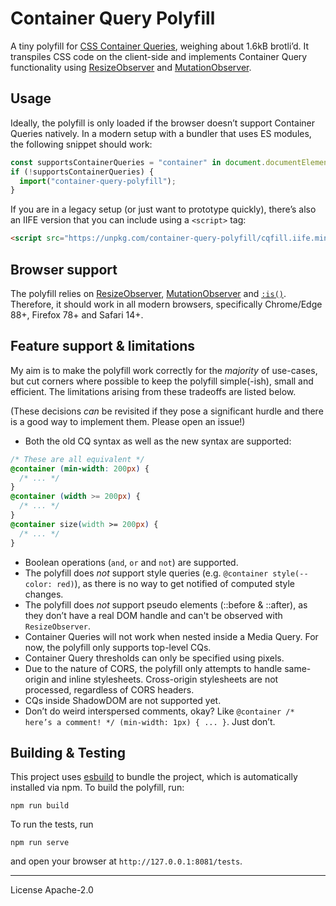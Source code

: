 # Container Query Polyfill

A tiny polyfill for [CSS Container Queries][mdn], weighing about 1.6kB brotli’d. It transpiles CSS code on the client-side and implements Container Query functionality using [ResizeObserver] and [MutationObserver].

## Usage

Ideally, the polyfill is only loaded if the browser doesn’t support Container Queries natively. In a modern setup with a bundler that uses ES modules, the following snippet should work:

```js
const supportsContainerQueries = "container" in document.documentElement.style;
if (!supportsContainerQueries) {
  import("container-query-polyfill");
}
```

If you are in a legacy setup (or just want to prototype quickly), there’s also an IIFE version that you can include using a `<script>` tag:

```html
<script src="https://unpkg.com/container-query-polyfill/cqfill.iife.min.js"></script>
```

## Browser support

The polyfill relies on [ResizeObserver], [MutationObserver] and [`:is()`][is selector]. Therefore, it should work in all modern browsers, specifically Chrome/Edge 88+, Firefox 78+ and Safari 14+.

## Feature support & limitations

My aim is to make the polyfill work correctly for the _majority_ of use-cases, but cut corners where possible to keep the polyfill simple(-ish), small and efficient. The limitations arising from these tradeoffs are listed below.

(These decisions _can_ be revisited if they pose a significant hurdle and there is a good way to implement them. Please open an issue!)

- Both the old CQ syntax as well as the new syntax are supported:

```css
/* These are all equivalent */
@container (min-width: 200px) {
  /* ... */
}
@container (width >= 200px) {
  /* ... */
}
@container size(width >= 200px) {
  /* ... */
}
```

- Boolean operations (`and`, `or` and `not`) are supported.
- The polyfill does _not_ support style queries (e.g. `@container style(--color: red)`), as there is no way to get notified of computed style changes.
- The polyfill does _not_ support pseudo elements (::before & ::after), as they don’t have a real DOM handle and can't be observed with `ResizeObserver`.
- Container Queries will not work when nested inside a Media Query. For now, the polyfill only supports top-level CQs.
- Container Query thresholds can only be specified using pixels.
- Due to the nature of CORS, the polyfill only attempts to handle same-origin and inline stylesheets. Cross-origin stylesheets are not processed, regardless of CORS headers.
- CQs inside ShadowDOM are not supported yet.
- Don’t do weird interspersed comments, okay? Like `@container /* here’s a comment! */ (min-width: 1px) { ... }`. Just don’t.

## Building & Testing

This project uses [esbuild] to bundle the project, which is automatically installed via npm. To build the polyfill, run:

```
npm run build
```

To run the tests, run

```
npm run serve
```

and open your browser at `http://127.0.0.1:8081/tests`.

---

License Apache-2.0

[mdn]: https://developer.mozilla.org/en-US/docs/Web/CSS/CSS_Container_Queries
[resizeobserver]: https://caniuse.com/resizeobserver
[mutationobserver]: https://caniuse.com/mutationobserver
[esbuild]: https://esbuild.github.io/
[is selector]: https://caniuse.com/css-matches-pseudo
